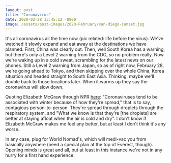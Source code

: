 ```yaml
---
layout: post
title: "Coronavirus"
date: 2020-02-28 13:45:12 -0800
image: /assets/post-images/2020-February/san-diego-sunset.jpg
---
```

It's all coronavirus all the time now (pic related: life before the virus). We've watched it slowly expand and eat away at the destinations we have planned.
First, China was clearly out. Then, well South Korea has a warning, but there's only a Level 2 warning from the CDC, so no problem really.
Now we're waking up in a cold sweat, scrambling for the latest news on our phones. Still a Level 2 warning from Japan, so as of right now,
February 28, we're going ahead to Tokyo, and then skipping over the whole China, Korea situation and headed straight to South East Asia.
Thinking, maybe we'll double back to those locations later. When it warms up they say the coronavirus will slow down.

Quoting Elizabeth McGraw through NPR <a href="https://www.npr.org/sections/goatsandsoda/2020/02/12/805256402/can-coronavirus-be-crushed-by-warmer-weather">here</a>:
"Coronaviruses tend to be associated with winter because of how they're spread," that is to say, contagious person-to-person. They're spread through
droplets through the respiratory system, and "What we know is that they're [the droplets] are better at staying afloat when the air is cold and dry".
I don't know if Elizabeth McGraw makes me feel any better, but at least I don't think it's any worse.

In any case, plug for World Nomad's, which will medi-vac you from basically anywhere (need a special plan at the top of Everest, though).
Opening minds is great and all, but at least in this instance we're not in any hurry for a first hand experience.